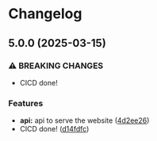 # Changelog

## 5.0.0 (2025-03-15)


### ⚠ BREAKING CHANGES

* CICD done!

### Features

* **api:** api to serve the website ([4d2ee26](https://github.com/doper1/POK/commit/4d2ee26f4674aa61d00ff77879db37846d40940f))
* CICD done! ([d14fdfc](https://github.com/doper1/POK/commit/d14fdfc85bcb769e77032392773eda073b1a90be))
